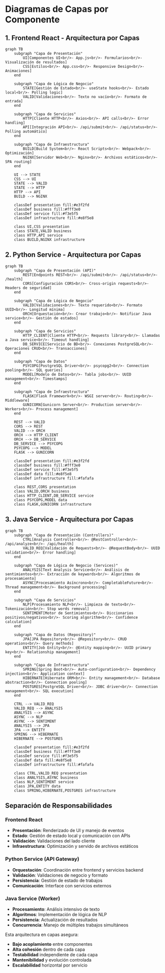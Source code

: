 # Diagramas de Capas por Componente

## 1. Frontend React - Arquitectura por Capas

```mermaid
graph TB
    subgraph "Capa de Presentación"
        UI[Componentes UI<br/>- App.js<br/>- Formularios<br/>- Visualización de resultados]
        CSS[Estilos<br/>- App.css<br/>- Responsive Design<br/>- Animaciones]
    end
    
    subgraph "Capa de Lógica de Negocio"
        STATE[Gestión de Estado<br/>- useState hooks<br/>- Estado local<br/>- Polling logic]
        VALID[Validaciones<br/>- Texto no vacío<br/>- Formato de entrada]
    end
    
    subgraph "Capa de Servicios"
        HTTP[Cliente HTTP<br/>- Axios<br/>- API calls<br/>- Error handling]
        API[Integración API<br/>- /api/submit<br/>- /api/status<br/>- Polling automático]
    end
    
    subgraph "Capa de Infraestructura"
        BUILD[Build System<br/>- React Scripts<br/>- Webpack<br/>- Optimización]
        NGINX[Servidor Web<br/>- Nginx<br/>- Archivos estáticos<br/>- SPA routing]
    end
    
    UI --> STATE
    CSS --> UI
    STATE --> VALID
    STATE --> HTTP
    HTTP --> API
    BUILD --> NGINX
    
    classDef presentation fill:#e3f2fd
    classDef business fill:#fff3e0
    classDef service fill:#f3e5f5
    classDef infrastructure fill:#e8f5e8
    
    class UI,CSS presentation
    class STATE,VALID business
    class HTTP,API service
    class BUILD,NGINX infrastructure
```

## 2. Python Service - Arquitectura por Capas

```mermaid
graph TB
    subgraph "Capa de Presentación (API)"
        REST[Endpoints REST<br/>- /api/submit<br/>- /api/status<br/>- /health]
        CORS[Configuración CORS<br/>- Cross-origin requests<br/>- Headers de seguridad]
    end
    
    subgraph "Capa de Lógica de Negocio"
        VALID[Validaciones<br/>- Texto requerido<br/>- Formato UUID<br/>- Longitud mínima]
        ORCH[Orquestación<br/>- Crear trabajo<br/>- Notificar Java service<br/>- Gestión de estados]
    end
    
    subgraph "Capa de Servicios"
        HTTP_CLIENT[Cliente HTTP<br/>- Requests library<br/>- Llamadas a Java service<br/>- Timeout handling]
        DB_SERVICE[Servicio de BD<br/>- Conexiones PostgreSQL<br/>- Operaciones CRUD<br/>- Transacciones]
    end
    
    subgraph "Capa de Datos"
        PSYCOPG[PostgreSQL Driver<br/>- psycopg2<br/>- Connection pooling<br/>- SQL queries]
        MODEL[Modelo de Datos<br/>- Tabla jobs<br/>- UUID management<br/>- Timestamps]
    end
    
    subgraph "Capa de Infraestructura"
        FLASK[Flask Framework<br/>- WSGI server<br/>- Routing<br/>- Middleware]
        GUNICORN[Gunicorn Server<br/>- Production server<br/>- Workers<br/>- Process management]
    end
    
    REST --> VALID
    CORS --> REST
    VALID --> ORCH
    ORCH --> HTTP_CLIENT
    ORCH --> DB_SERVICE
    DB_SERVICE --> PSYCOPG
    PSYCOPG --> MODEL
    FLASK --> GUNICORN
    
    classDef presentation fill:#e3f2fd
    classDef business fill:#fff3e0
    classDef service fill:#f3e5f5
    classDef data fill:#e8f5e8
    classDef infrastructure fill:#fafafa
    
    class REST,CORS presentation
    class VALID,ORCH business
    class HTTP_CLIENT,DB_SERVICE service
    class PSYCOPG,MODEL data
    class FLASK,GUNICORN infrastructure
```

## 3. Java Service - Arquitectura por Capas

```mermaid
graph TB
    subgraph "Capa de Presentación (Controllers)"
        CTRL[Analysis Controller<br/>- @RestController<br/>- /api/analyze<br/>- /api/health]
        VALID_REQ[Validación de Requests<br/>- @RequestBody<br/>- UUID validation<br/>- Error handling]
    end
    
    subgraph "Capa de Lógica de Negocio (Services)"
        ANALYSIS[Text Analysis Service<br/>- Análisis de sentimientos<br/>- Extracción de keywords<br/>- Algoritmos de procesamiento]
        ASYNC[Procesamiento Asíncrono<br/>- CompletableFuture<br/>- Thread management<br/>- Background processing]
    end
    
    subgraph "Capa de Servicios"
        NLP[Procesamiento NLP<br/>- Limpieza de texto<br/>- Tokenización<br/>- Stop words removal]
        SENTIMENT[Motor de Sentimientos<br/>- Diccionarios positivos/negativos<br/>- Scoring algorithm<br/>- Confidence calculation]
    end
    
    subgraph "Capa de Datos (Repository)"
        JPA[JPA Repository<br/>- @Repository<br/>- CRUD operations<br/>- Query methods]
        ENTITY[Job Entity<br/>- @Entity mapping<br/>- UUID primary key<br/>- Relationship management]
    end
    
    subgraph "Capa de Infraestructura"
        SPRING[Spring Boot<br/>- Auto-configuration<br/>- Dependency injection<br/>- Application context]
        HIBERNATE[Hibernate ORM<br/>- Entity management<br/>- Database abstraction<br/>- Connection pooling]
        POSTGRES[PostgreSQL Driver<br/>- JDBC driver<br/>- Connection management<br/>- SQL execution]
    end
    
    CTRL --> VALID_REQ
    VALID_REQ --> ANALYSIS
    ANALYSIS --> ASYNC
    ASYNC --> NLP
    ASYNC --> SENTIMENT
    ANALYSIS --> JPA
    JPA --> ENTITY
    SPRING --> HIBERNATE
    HIBERNATE --> POSTGRES
    
    classDef presentation fill:#e3f2fd
    classDef business fill:#fff3e0
    classDef service fill:#f3e5f5
    classDef data fill:#e8f5e8
    classDef infrastructure fill:#fafafa
    
    class CTRL,VALID_REQ presentation
    class ANALYSIS,ASYNC business
    class NLP,SENTIMENT service
    class JPA,ENTITY data
    class SPRING,HIBERNATE,POSTGRES infrastructure
```

## Separación de Responsabilidades

### Frontend React
- **Presentación**: Renderizado de UI y manejo de eventos
- **Estado**: Gestión de estado local y comunicación con APIs
- **Validación**: Validaciones del lado cliente
- **Infraestructura**: Optimización y servido de archivos estáticos

### Python Service (API Gateway)
- **Orquestación**: Coordinación entre frontend y servicios backend
- **Validación**: Validaciones de negocio y formato
- **Persistencia**: Gestión de estado de trabajos
- **Comunicación**: Interface con servicios externos

### Java Service (Worker)
- **Procesamiento**: Análisis intensivo de texto
- **Algoritmos**: Implementación de lógica de NLP
- **Persistencia**: Actualización de resultados
- **Concurrencia**: Manejo de múltiples trabajos simultáneos

Esta arquitectura en capas asegura:
- **Bajo acoplamiento** entre componentes
- **Alta cohesión** dentro de cada capa  
- **Testabilidad** independiente de cada capa
- **Mantenibilidad** y evolución controlada
- **Escalabilidad** horizontal por servicio
